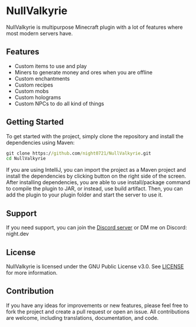 # NullValkyrie

NullValkyrie is multipurpose Minecraft plugin with a lot of features where most modern servers have.

## Features

- Custom items to use and play
- Miners to generate money and ores when you are offline
- Custom enchantments
- Custom recipes
- Custom mobs
- Custom holograms
- Custom NPCs to do all kind of things

## Getting Started

To get started with the project, simply clone the repository and install the dependencies using Maven:

```cmd
git clone https://github.com/night0721/NullValkyrie.git
cd NullValkyrie
```
If you are using IntelliJ, you can import the project as a Maven project and install the dependencies by clicking button on the right side of the screen.
After installing dependencies, you are able to use install/package command to compile the plugin to JAR, or instead, use build artifact.
Then, you can add the plugin to your plugin folder and start the server to use it.

## Support

If you need support, you can join the [Discord server](https://discord.gg/SbQHChmGcp) or DM me on Discord: night.dev

## License

NullValkyrie is licensed under the GNU Public License v3.0. See [LICENSE](https://github.com/night0721/NullValkyrie/blob/master/LICENSE) for more information.

## Contribution

If you have any ideas for improvements or new features, please feel free to fork the project and create a pull request or open an issue.
All contributions are welcome, including translations, documentation, and code.
